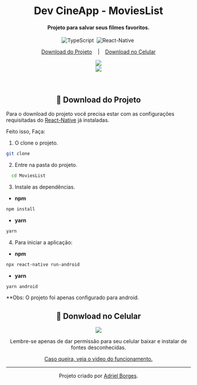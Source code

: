 <h1 align="center"> Dev CineApp - MoviesList </h1>
<h4 align="center">
  Projeto para salvar seus filmes favoritos.
</h4>

<div align="center">

![TypeScript](https://img.shields.io/badge/-TypeScript-007ACC?style=flat&logoColor=fff&logo=typescript)&nbsp;
![React-Native](https://img.shields.io/badge/-React_Native-0488B0?style=flat&logoColor=fff&logo=react)&nbsp;

</div>

<p align="center">
  <a href="#memo-download-do-projeto">Download do Projeto</a>
  &nbsp;&nbsp;&nbsp;|&nbsp;&nbsp;&nbsp;
  <a href="#iphone-download-no-celular">Download no Celular</a>
</p>

<div align="center" >

<img heigth="50% auto"  src="https://user-images.githubusercontent.com/47395305/107866755-b3550800-6e52-11eb-93f0-7be3360b7d87.jpg"/>

<br/>


<img heigth="50% auto;"  src="https://user-images.githubusercontent.com/47395305/107866757-b4863500-6e52-11eb-9023-7016eb9ed02c.jpg"/>

<br/>
</div>



<br/>
<br/>

<div align="center">

## :memo: Download do Projeto

</div>

  Para o download do projeto você precisa estar com as configurações requisitadas do <a href="https://reactnative.dev/docs/environment-setup">React-Native</a> já instaladas.

  Feito isso, Faça:

1. O clone o projeto.

```bash
git clone
```
2. Entre na pasta do projeto.

```bash
  cd MoviesList
```
3. Instale as dependências.

* **npm**
```bash
npm install
```
* **yarn**
```bash
yarn
```
4. Para iniciar a aplicação:
* **npm**
```bash
npx react-native run-android
```
* **yarn**
```bash
yarn android
```

**Obs: O projeto foi apenas configurado para android.

<div align="center">

 ## :iphone: Donwload no Celular



<img  align="center" src="https://user-images.githubusercontent.com/47395305/107876741-8b8f8f80-6ea6-11eb-9610-531f4957758f.png"/>

Lembre-se apenas de dar permissão para seu celular baixar e instalar de fontes desconhecidas.

<a href="https://youtu.be/v4T8k3D3vv0"> Caso queira, veja o video do funcionamento.</a>

---
Projeto criado por <a href="https://www.linkedin.com/in/adriel-borgesti" >Adriel Borges</a>.

</div>
